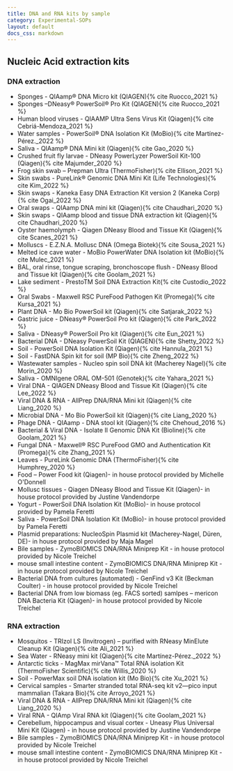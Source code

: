 ```yaml
---
title: DNA and RNA kits by sample
category: Experimental-SOPs
layout: default
docs_css: markdown
---
```



## Nucleic Acid extraction kits

### DNA extraction

- Sponges - QIAamp® DNA Micro kit (QIAGEN){% cite Ruocco_2021 %}
- Sponges –DNeasy® PowerSoil® Pro Kit (QIAGEN){% cite Ruocco_2021 %}
- Human blood viruses - QIAAMP Ultra Sens Virus Kit (Qiagen){% cite Cebriá-Mendoza_2021 %}
- Water samples - PowerSoil® DNA Isolation Kit (MoBio){% cite Martínez-Pérez._2022 %}
- Saliva - QIAamp® DNA Mini kit (Qiagen){% cite Gao_2020 %}
- Crushed fruit fly larvae - DNeasy PowerLyzer PowerSoil Kit-100 (Qiagen){% cite Majumder_2020 %}
- Frog skin swab – Prepman Ultra (ThermoFisher){% cite Ellison_2021 %}
- Skin swabs - PureLink® Genomic DNA Mini Kit (Life Technologies){% cite Kim_2022 %}
- Skin swaps - Kaneka Easy DNA Extraction Kit version 2 (Kaneka Corp){% cite Ogai_2022 %}
- Oral swaps - QIAamp DNA mini kit (Qiagen){% cite Chaudhari_2020 %}
- Skin swaps - QIAamp blood and tissue DNA extraction kit (Qiagen){% cite Chaudhari_2020 %}
- Oyster haemolymph - Qiagen DNeasy Blood and Tissue Kit (Qiagen){% cite Scanes_2021 %}
- Molluscs - E.Z.N.A. Mollusc DNA (Omega Biotek){% cite Sousa_2021 %}
- Melted ice cave water - MoBio PowerWater DNA Isolation kit (MoBio){% cite Mulec_2021 %}
- BAL, oral rinse, tongue scraping, bronchoscope flush - DNeasy Blood and Tissue kit (Qiagen){% cite Goolam_2021 %}
- Lake sediment - PrestoTM Soil DNA Extraction Kit{% cite Custodio_2022 %}
- Oral Swabs - Maxwell RSC PureFood Pathogen Kit (Promega){% cite Kursa_2021 %}
- Plant DNA - Mo Bio PowerSoil kit (Qiagen){% cite Satjarak_2022 %}
- Gastric juice - DNeasy® PowerSoil Pro kit (Qiagen){% cite Park_2022 %}
- Saliva - DNeasy® PowerSoil Pro kit (Qiagen){% cite Eun_2021 %}
- Bacterial DNA - DNeasy PowerSoil Kit (QIAGEN){% cite Shetty_2022 %}
- Soil - PowerSoil DNA Isolation Kit (Qiagen){% cite Hannula_2021 %}
- Soil - FastDNA Spin kit for soil (MP Bio){% cite Zheng_2022 %}
- Wastewater samples - Nucleo spin soil DNA kit (Macherey Nagel){% cite Morin_2020 %}
- Saliva - OMNIgene ORAL OM-501 (Genotek){% cite Yahara_2021 %}
- Viral DNA - QIAGEN DNeasy Blood and Tissue Kit (Qiagen){% cite Lee_2022 %}
- Viral DNA & RNA - AllPrep DNA/RNA Mini kit (Qiagen){% cite Liang_2020 %}
- Microbial DNA - Mo Bio PowerSoil kit (Qiagen){% cite Liang_2020 %}
- Phage DNA - QIAamp - DNA stool kit (Qiagen){% cite Chehoud_2016 %}
- Bacterial & Viral DNA - Isolate II Genomic DNA Kit (Bioline){% cite Goolam_2021 %}
- Fungal DNA - Maxwell® RSC PureFood GMO and Authentication Kit (Promega){% cite Zhang_2021 %}
- Leaves - PureLink Genomic DNA (ThermoFisher){% cite Humphrey_2020 %}
- Food – Power Food kit (Qiagen)- in house protocol provided by Michelle O'Donnell
- Mollusc tissues - Qiagen DNeasy Blood and Tissue Kit (Qiagen)- in house protocol provided by Justine Vandendorpe
- Yogurt - PowerSoil DNA Isolation Kit (MoBio)- in house protocol provided by Pamela Feretti
- Saliva - PowerSoil DNA Isolation Kit (MoBio)- in house protocol provided by Pamela Feretti
- Plasmid preparations: NucleoSpin Plasmid kit (Macherey-Nagel, Düren, DE)- in house protocol provided by Maja Magel
- Bile samples - ZymoBIOMICS DNA/RNA Miniprep Kit - in house protocol provided by Nicole Treichel
- mouse small intestine content - ZymoBIOMICS DNA/RNA Miniprep Kit - in house protocol provided by Nicole Treichel
- Bacterial DNA from cultures (automated) - GenFind v3 Kit (Beckman Coulter) - in house protocol provided by Nicole Treichel
- Bacterial DNA from low biomass (eg. FACS sorted) samlpes – mericon DNA Bacteria Kit (Qiagen)- in house protocol provided by Nicole Treichel

### RNA extraction
- Mosquitos - TRIzol LS (Invitrogen) – purified with RNeasy MinElute Cleanup Kit (Qiagen){% cite Ali_2021 %}
- Sea Water - RNeasy mini kit (Qiagen){% cite Martínez-Pérez._2022 %}
- Antarctic ticks - MagMax mirVana™ Total RNA isolation Kit (ThermoFisher Scientific){% cite Willis_2020 %}
- Soil - PowerMax soil DNA isolation kit (Mo Bio){% cite Xu_2021 %}
- Cervical samples - Smarter stranded total RNA-seq kit v2—pico input mammalian (Takara Bio){% cite Arroyo_2021 %}
- Viral DNA & RNA - AllPrep DNA/RNA Mini kit (Qiagen){% cite Liang_2020 %}
- Viral RNA - QIAmp Viral RNA kit (Qiagen){% cite Goolam_2021 %}
- Cerebellum, hippocampus and visual cortex - Uneasy Plus Universal Mini Kit (Qiagen) - in house protocol provided by Justine Vandendorpe
- Bile samples - ZymoBIOMICS DNA/RNA Miniprep Kit - in house protocol provided by Nicole Treichel
- mouse small intestine content - ZymoBIOMICS DNA/RNA Miniprep Kit - in house protocol provided by Nicole Treichel
